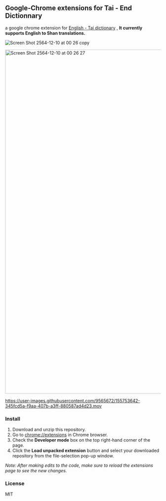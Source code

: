 ## Google-Chrome extensions for Tai - End Dictionnary

a google chrome extension for [English - Tai dictionary](https://taidictionary.noernova.com) , **It currently supports English to Shan translations.**

![Screen Shot 2564-12-10 at 00 26 copy](https://user-images.githubusercontent.com/9565672/145446520-76033b23-c54b-48d4-919e-977c51d95f52.jpg)

<img width="1112" alt="Screen Shot 2564-12-10 at 00 26 27" src="https://user-images.githubusercontent.com/9565672/145446543-07d1d5af-e905-4d5d-89a2-bcd72a359b27.png">



https://user-images.githubusercontent.com/9565672/155753642-345fcd5a-f9aa-407b-a3ff-880587ad4d23.mov


### Install

1. Download and unzip this repository.
2. Go to [chrome://extensions](chrome://extensions) in Chrome browser.
3. Check the **Developer mode** box on the top right-hand corner of the page.
4. Click the **Load unpacked extension** button and select your downloaded repository from the file-selection pop-up window.

_Note: After making edits to the code, make sure to reload the extensions page to see the new changes._



### License 

MIT
